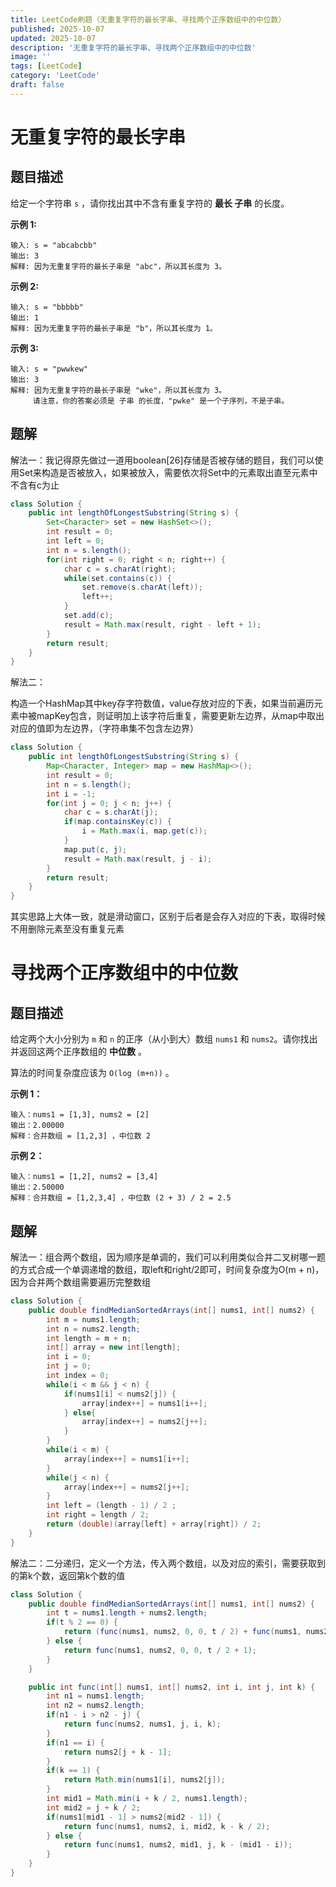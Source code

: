 ```yaml
---
title: LeetCode刷题（无重复字符的最长字串、寻找两个正序数组中的中位数）
published: 2025-10-07
updated: 2025-10-07
description: '无重复字符的最长字串、寻找两个正序数组中的中位数'
image: ''
tags: [LeetCode]
category: 'LeetCode'
draft: false 
---
```


# 无重复字符的最长字串

## 题目描述

给定一个字符串 `s` ，请你找出其中不含有重复字符的 **最长 子串** 的长度。

**示例 1:**

```
输入: s = "abcabcbb"
输出: 3 
解释: 因为无重复字符的最长子串是 "abc"，所以其长度为 3。
```

**示例 2:**

```
输入: s = "bbbbb"
输出: 1
解释: 因为无重复字符的最长子串是 "b"，所以其长度为 1。
```

**示例 3:**

```
输入: s = "pwwkew"
输出: 3
解释: 因为无重复字符的最长子串是 "wke"，所以其长度为 3。
     请注意，你的答案必须是 子串 的长度，"pwke" 是一个子序列，不是子串。
```



## 题解

解法一：我记得原先做过一道用boolean[26]存储是否被存储的题目，我们可以使用Set来构造是否被放入，如果被放入，需要依次将Set中的元素取出直至元素中不含有c为止

```java
class Solution {
    public int lengthOfLongestSubstring(String s) {
        Set<Character> set = new HashSet<>();
        int result = 0;
        int left = 0;
        int n = s.length();
        for(int right = 0; right < n; right++) {
            char c = s.charAt(right);
            while(set.contains(c)) {
                set.remove(s.charAt(left));
                left++;
            }
            set.add(c);
            result = Math.max(result, right - left + 1);
        }
        return result;
    }
}
```



解法二：

构造一个HashMap其中key存字符数值，value存放对应的下表，如果当前遍历元素中被mapKey包含，则证明加上该字符后重复，需要更新左边界，从map中取出对应的值即为左边界，（字符串集不包含左边界）

```java
class Solution {
    public int lengthOfLongestSubstring(String s) {
        Map<Character, Integer> map = new HashMap<>();
        int result = 0;
        int n = s.length();
        int i = -1;
        for(int j = 0; j < n; j++) {
            char c = s.charAt(j);
            if(map.containsKey(c)) {
                i = Math.max(i, map.get(c));
            }
            map.put(c, j);
            result = Math.max(result, j - i);
        }
        return result;
    }
}
```

其实思路上大体一致，就是滑动窗口，区别于后者是会存入对应的下表，取得时候不用删除元素至没有重复元素

# 寻找两个正序数组中的中位数

## 题目描述

给定两个大小分别为 `m` 和 `n` 的正序（从小到大）数组 `nums1` 和 `nums2`。请你找出并返回这两个正序数组的 **中位数** 。

算法的时间复杂度应该为 `O(log (m+n))` 。

**示例 1：**

```
输入：nums1 = [1,3], nums2 = [2]
输出：2.00000
解释：合并数组 = [1,2,3] ，中位数 2
```

**示例 2：**

```
输入：nums1 = [1,2], nums2 = [3,4]
输出：2.50000
解释：合并数组 = [1,2,3,4] ，中位数 (2 + 3) / 2 = 2.5
```



## 题解

解法一：组合两个数组，因为顺序是单调的，我们可以利用类似合并二叉树哪一题的方式合成一个单调递增的数组，取left和right/2即可，时间复杂度为O(m + n)，因为合并两个数组需要遍历完整数组

```java
class Solution {
    public double findMedianSortedArrays(int[] nums1, int[] nums2) {
        int m = nums1.length;
        int n = nums2.length;
        int length = m + n;
        int[] array = new int[length];
        int i = 0;
        int j = 0;
        int index = 0;
        while(i < m && j < n) {
            if(nums1[i] < nums2[j]) {
                array[index++] = nums1[i++];
            } else{
                array[index++] = nums2[j++];
            }
        }
        while(i < m) {
            array[index++] = nums1[i++];
        }
        while(j < n) {
            array[index++] = nums2[j++];
        }
        int left = (length - 1) / 2 ;
        int right = length / 2;
        return (double)(array[left] + array[right]) / 2;
    }
}
```



解法二：二分递归，定义一个方法，传入两个数组，以及对应的索引，需要获取到的第k个数，返回第k个数的值

```java
class Solution {
    public double findMedianSortedArrays(int[] nums1, int[] nums2) {
        int t = nums1.length + nums2.length;
        if(t % 2 == 0) {
            return (func(nums1, nums2, 0, 0, t / 2) + func(nums1, nums2, 0, 0, t / 2 + 1)) / 2.0;
        } else {
            return func(nums1, nums2, 0, 0, t / 2 + 1);
        }
    }

    public int func(int[] nums1, int[] nums2, int i, int j, int k) {
        int n1 = nums1.length;
        int n2 = nums2.length;
        if(n1 - i > n2 - j) {
            return func(nums2, nums1, j, i, k);
        }
        if(n1 == i) {
            return nums2[j + k - 1];
        }
        if(k == 1) {
            return Math.min(nums1[i], nums2[j]);
        }
        int mid1 = Math.min(i + k / 2, nums1.length);
        int mid2 = j + k / 2;
        if(nums1[mid1 - 1] > nums2[mid2 - 1]) {
            return func(nums1, nums2, i, mid2, k - k / 2);
        } else {
            return func(nums1, nums2, mid1, j, k - (mid1 - i));
        }
    }
}
```

